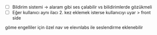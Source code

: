 * [ ] Bildirim sistemi -> alaram gibi ses çalabilir vs bilidirimlerde gözükmeli
* [ ] Eğer kullanıcı aynı ilacı 2. kez eklemek isterse kullanıcıyı uyar > front side

göme engelliler için özel nav ve elevnlabs ile seslendirme eklenebilir
